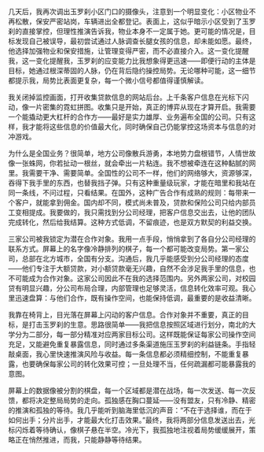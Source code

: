 几天后，我再次调出玉罗刹小区门口的摄像头，注意到一个明显变化：小区物业不再松散，保安严密站岗，车辆进出全都登记。表面上，这似乎暗示小区受到了玉罗刹的直接掌控，但理性推演告诉我，物业本身不一定属于她。更可能的情况是，目标发现自己被误导，最初尝试通过人脉调查长腿女孩的信息，却未能如愿。最终，他选择加强物业和保安措施，让管理变得严密，而不必直接介入。这一变化提醒我，这一变化提醒我，玉罗刹的应变能力比我想象得更迅速——即便行动的主体是目标，她通过根深蒂固的人脉，仍在背后隐约操控局势。无论哪种可能，这一细节都提示我，局势比表面更复杂，每一个微小信号都值得谨慎解读。

我关闭掉监控画面，打开收集贷款信息的网站后台。上千条客户信息在光标下闪动，像一片密集的霓虹拼图。收集只是开始，真正的博弈从现在才算开启。我需要一个能撬动更大杠杆的合作方——最好是实力雄厚、业务遍布全国的公司。只有这样，我才能将这些信息的价值最大化，同时确保自己仍能掌控这场资本与信息的对冲游戏。

为什么是全国业务？很简单，地方公司像散兵游勇，本地势力盘根错节，人情世故像一张蛛网，你若扯动一根丝，就会牵出一片粘连。我不想被牵连在这种黏腻的网里。我需要干净、需要简单。全国性的公司不一样，他们的网络够大，资源够深，吞得下我手里的东西，也替我挡子弹。只有这种重量级玩家，才能在暗里和我站在同一条线，不问过程，只看结果。在国外，这种广告合作有成熟的规则：每带来一个客户，就能拿到佣金。国内却不同，模式尚未普及，贷款和保险公司只给内部员工变相提成。我要做的，我只需找到分公司经理，把客户信息交出去，让他的团队完成转化，然后给我结算。这种方式低调，不留痕迹，也是双方默契的利益交换。

三家公司被我锁定为潜在合作对象。我用一点手段，悄悄拿到了各自分公司经理的联系方式。屏幕上的名字像冷静排列的棋子，每一个都可能改变局势。第一家公司，总部在北方城市，全国有分支。沟通后，我几乎能感受到分公司经理的态度——他们专注于大额贷款，对小额贷款毫无兴趣，自然不会涉足我手里的信息，也不可能成为合作对象。这家公司因此不在我的选择范围内。另外两家公司，对校园贷有明显兴趣，分公司布局合理，内部管理也足够灵活，信息转化效率可观。我心里迅速盘算：与他们合作，既有操作空间，也能保持低调，最重要的是收益清晰。

我靠在椅背上，目光落在屏幕上闪动的客户信息。合作对象并不重要，真正的目标，是打击玉罗刹的生意。思路很简单——我把信息按照区域进行划分，南北的大学分为二部分，每一部分精准对应两家目标公司。这样既能保证每家公司操作空间充足，又能避免重复暴露信息，同时通过多条渠道施压玉罗刹的利益链条。手指轻敲桌面，我心里快速推演风险与收益。每一条信息都必须精细控制，不能重复暴露，也要确保每家公司的转化效果可控；一旦处理不当，任何疏漏都可能暴露我的意图。

屏幕上的数据像被分割的棋盘，每一个区域都是潜在战场，每一次发送、每一次反馈，都将决定整局局势的走向。孤独感在胸口蔓延——没有盟友，只有冷静、精密的推演和孤独的等待。我几乎能听到脑海里低沉的声音：“不在于选择谁，而在于如何出手；分片出手，才能最大化打击效果。”最终，我将两部分信息发送出去，光标闪烁着等待确认，像棋子悬在半空。冷光下，我孤独地注视着局势缓缓展开，策略正在悄然推进，而我，只能静静等待结果。